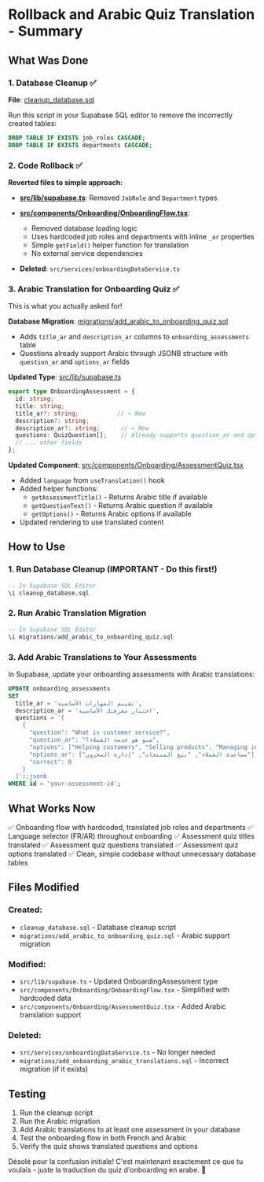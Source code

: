 # Rollback and Arabic Quiz Translation - Summary

## What Was Done

### 1. Database Cleanup ✅
**File**: [cleanup_database.sql](cleanup_database.sql)

Run this script in your Supabase SQL editor to remove the incorrectly created tables:
```sql
DROP TABLE IF EXISTS job_roles CASCADE;
DROP TABLE IF EXISTS departments CASCADE;
```

### 2. Code Rollback ✅

**Reverted files to simple approach:**

- **[src/lib/supabase.ts](src/lib/supabase.ts)**: Removed `JobRole` and `Department` types
- **[src/components/Onboarding/OnboardingFlow.tsx](src/components/Onboarding/OnboardingFlow.tsx)**:
  - Removed database loading logic
  - Uses hardcoded job roles and departments with inline `_ar` properties
  - Simple `getField()` helper function for translation
  - No external service dependencies

- **Deleted**: `src/services/onboardingDataService.ts`

### 3. Arabic Translation for Onboarding Quiz ✅

This is what you actually asked for!

**Database Migration**: [migrations/add_arabic_to_onboarding_quiz.sql](migrations/add_arabic_to_onboarding_quiz.sql)
- Adds `title_ar` and `description_ar` columns to `onboarding_assessments` table
- Questions already support Arabic through JSONB structure with `question_ar` and `options_ar` fields

**Updated Type**: [src/lib/supabase.ts](src/lib/supabase.ts)
```typescript
export type OnboardingAssessment = {
  id: string;
  title: string;
  title_ar?: string;           // ← New
  description?: string;
  description_ar?: string;      // ← New
  questions: QuizQuestion[];    // Already supports question_ar and options_ar
  // ... other fields
};
```

**Updated Component**: [src/components/Onboarding/AssessmentQuiz.tsx](src/components/Onboarding/AssessmentQuiz.tsx)
- Added `language` from `useTranslation()` hook
- Added helper functions:
  - `getAssessmentTitle()` - Returns Arabic title if available
  - `getQuestionText()` - Returns Arabic question if available
  - `getOptions()` - Returns Arabic options if available
- Updated rendering to use translated content

## How to Use

### 1. Run Database Cleanup (IMPORTANT - Do this first!)
```sql
-- In Supabase SQL Editor
\i cleanup_database.sql
```

### 2. Run Arabic Translation Migration
```sql
-- In Supabase SQL Editor
\i migrations/add_arabic_to_onboarding_quiz.sql
```

### 3. Add Arabic Translations to Your Assessments

In Supabase, update your onboarding assessments with Arabic translations:

```sql
UPDATE onboarding_assessments
SET
  title_ar = 'تقييم المهارات الأساسية',
  description_ar = 'اختبار معرفتك الأساسية',
  questions = '[
    {
      "question": "What is customer service?",
      "question_ar": "شنو هو خدمة العملاء؟",
      "options": ["Helping customers", "Selling products", "Managing inventory"],
      "options_ar": ["مساعدة العملاء", "بيع المنتجات", "إدارة المخزون"],
      "correct": 0
    }
  ]'::jsonb
WHERE id = 'your-assessment-id';
```

## What Works Now

✅ Onboarding flow with hardcoded, translated job roles and departments
✅ Language selector (FR/AR) throughout onboarding
✅ Assessment quiz titles translated
✅ Assessment quiz questions translated
✅ Assessment quiz options translated
✅ Clean, simple codebase without unnecessary database tables

## Files Modified

### Created:
- `cleanup_database.sql` - Database cleanup script
- `migrations/add_arabic_to_onboarding_quiz.sql` - Arabic support migration

### Modified:
- `src/lib/supabase.ts` - Updated OnboardingAssessment type
- `src/components/Onboarding/OnboardingFlow.tsx` - Simplified with hardcoded data
- `src/components/Onboarding/AssessmentQuiz.tsx` - Added Arabic translation support

### Deleted:
- `src/services/onboardingDataService.ts` - No longer needed
- `migrations/add_onboarding_arabic_translations.sql` - Incorrect migration (if it exists)

## Testing

1. Run the cleanup script
2. Run the Arabic migration
3. Add Arabic translations to at least one assessment in your database
4. Test the onboarding flow in both French and Arabic
5. Verify the quiz shows translated questions and options

Désolé pour la confusion initiale! C'est maintenant exactement ce que tu voulais - juste la traduction du quiz d'onboarding en arabe. 🎯
